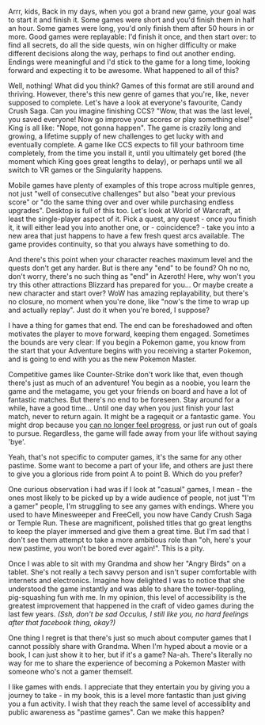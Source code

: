 <!--
.. title: Games with endings
.. slug: games-with-endings
.. date: 2016-05-30 19:53:00 UTC
.. tags:
.. category: gaming
.. link:
.. description:
.. type: text
-->

Arrr, kids, Back in my days, when you got a brand new game, your goal was to start it and finish it. Some games were short and you'd finish them in half an hour. Some games were long, you'd only finish them after 50 hours in or more. Good games were replayable: I'd finish it once, and then start over: to find all secrets, do all the side quests, win on higher difficulty or make different decisions along the way, perhaps to find out another ending. Endings were meaningful and I'd stick to the game for a long time, looking forward and expecting it to be awesome. What happened to all of this?

<!--more-->

Well, nothing! What did you think? Games of this format are still around and thriving. However, there's this new genre of games that you're, like, never supposed to complete. Let's have a look at everyone's favourite, Candy Crush Saga. Can you imagine finishing CCS? "Wow, that was the last level, you saved everyone! Now go improve your scores or play something else!" King is all like: "Nope, not gonna happen". The game is crazily long and growing, a lifetime supply of new challenges to get lucky with and eventually complete. A game like CCS expects to fill your bathroom time completely, from the time you install it, until you ultimately get bored (the moment which King goes great lengths to delay), or perhaps until we all switch to VR games or the Singularity happens.

Mobile games have plenty of examples of this trope across multiple genres, not just "well of consecutive challenges" but also "beat your previous score" or "do the same thing over and over while purchasing endless upgrades". Desktop is full of this too. Let's look at World of Warcraft, at least the single-player aspect of it. Pick a quest, any quest - once you finish it, it will either lead you into another one, or - coincidence? - take you into a new area that just happens to have a few fresh quest arcs available. The game provides continuity, so that you always have something to do.

And there's this point when your character reaches maximum level and the quests don't get any harder. But is there any "end" to be found? Oh no no, don't worry, there's no such thing as "end" in Azeroth! Here, why won't you try this other attractions Blizzard has prepared for you... Or maybe create a new character and start over? WoW has amazing replayability, but there's no closure, no moment when you're done, like "now's the time to wrap up and actually replay". Just do it when you're bored, I suppose?

I have a thing for games that end. The end can be foreshadowed and often motivates the player to move forward, keeping them engaged. Sometimes the bounds are very clear: If you begin a Pokemon game, you know from the start that your Adventure begins with you receiving a starter Pokemon, and is going to end with you as the new Pokemon Master.

Competitive games like Counter-Strike don't work like that, even though there's just as much of an adventure! You begin as a noobie, you learn the game and the metagame, you get your friends on board and have a lot of fantastic matches. But there's no end to be foreseen. Stay around for a while, have a good time... Until one day when you just finish your last match, never to return again. It might be a ragequit or a fantastic game. You might drop because you [can no longer feel progress][progress], or just run out of goals to pursue. Regardless, the game will fade away from your life without saying 'bye'.

Yeah, that's not specific to computer games, it's the same for any other pastime. Some want to become a part of your life, and others are just there to give you a glorious ride from point A to point B. Which do you prefer?

One curious observation i had was if I look at "casual" games, I mean - the ones most likely to be picked up by a wide audience of people, not just "I'm a gamer" people, I'm struggling to see any games with endings. Where you used to have Minesweeper and FreeCell, you now have Candy Crush Saga or Temple Run. These are magnificent, polished titles that go great lengths to keep the player immersed and give them a great time. But I'm sad that I don't see them attempt to take a more ambitious role than "oh, here's your new pastime, you won't be bored ever again!". This is a pity.

Once I was able to sit with my Grandma and show her "Angry Birds" on a tablet. She's not really a tech savvy person and isn't super comfortable with internets and electronics. Imagine how delighted I was to notice that she understood the game instantly and was able to share the tower-toppling, pig-squashing fun with me. In my opinion, this level of accessibility is the greatest improvement that happened in the craft of video games during the last few years. *(Ssh, don't be sad Occulus, I still like you, no hard feelings after that facebook thing, okay?)*

One thing I regret is that there's just so much about computer games that I cannot possibly share with Grandma. When I'm hyped about a movie or a book, I can just show it to her, but if it's a game? Na-ah. There's literally no way for me to share the experience of becoming a Pokemon Master with someone who's not a gamer themself.

I like games with ends. I appreciate that they entertain you by giving you a journey to take - in my book, this is a level more fantastic than just giving you a fun activity. I wish that they reach the same level of accessiblity and public awareness as "pastime games". Can we make this happen?

[progress]: /posts/provoking-mersenne-twisters/
